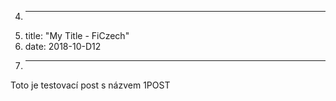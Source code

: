 4.	---
5.	title: "My Title - FiCzech"
6.	date: 2018-10-D12
7.	---

Toto je testovací post s názvem 1POST
